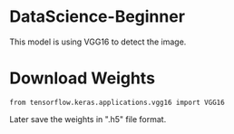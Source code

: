 # DataScience-Beginner
This model is using VGG16 to detect the image.

# Download Weights 

```
from tensorflow.keras.applications.vgg16 import VGG16
```
Later save the weights in ".h5" file format.
